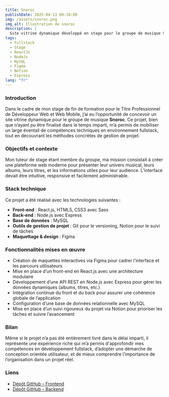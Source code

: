 ```yaml
---
title: Snoroc
publishDate: 2025-04-13 00:10:00
img: /assets/snoroc.png
img_alt: Illustration de snoroc
description: |
  Site vitrine dynamique développé en stage pour le groupe de musique Snoroc.
tags:
  - Fullstack
  - Stage
  - ReactJs
  - NodeJs
  - MySQL
  - Figma
  - Notion
  - Express
lang: "fr"
---
```


### Introduction

Dans le cadre de mon stage de fin de formation pour le Titre Professionnel de Développeur Web et Web Mobile, j’ai eu l’opportunité de concevoir un site vitrine dynamique pour le groupe de musique **Snoroc**. Ce projet, bien que n’ayant pu être finalisé dans le temps imparti, m’a permis de mobiliser un large éventail de compétences techniques en environnement fullstack, tout en découvrant les méthodes concrètes de gestion de projet.

### Objectifs et contexte

Mon tuteur de stage étant membre du groupe, ma mission consistait à créer une plateforme web moderne pour présenter leur univers musical, leurs albums, leurs titres, et les informations utiles pour leur audience. L’interface devait être intuitive, responsive et facilement administrable.

### Stack technique

Ce projet a été réalisé avec les technologies suivantes :

- **Front-end** : React.js, HTML5, CSS3 avec Sass
- **Back-end** : Node.js avec Express
- **Base de données** : MySQL
- **Outils de gestion de projet** : Git pour le versioning, Notion pour le suivi de tâches
- **Maquettage & design** : Figma

### Fonctionnalités mises en œuvre

- Création de maquettes interactives via Figma pour cadrer l’interface et les parcours utilisateurs
- Mise en place d’un front-end en React.js avec une architecture modulaire
- Développement d’une API REST en Node.js avec Express pour gérer les données dynamiques (albums, titres, etc.)
- Intégration continue du front et du back pour assurer une cohérence globale de l’application
- Configuration d’une base de données relationnelle avec MySQL
- Mise en place d’un suivi rigoureux du projet via Notion pour prioriser les tâches et suivre l’avancement

### Bilan

Même si le projet n’a pas été entièrement livré dans le délai imparti, il représente une expérience riche qui m’a permis d'approfondir mes compétences en développement fullstack, d’adopter une démarche de conception orientée utilisateur, et de mieux comprendre l’importance de l’organisation dans un projet réel.

### Liens

- [Dépôt GitHub – Frontend](https://github.com/AlexandreMoreau2002/snoroc_front)
- [Dépôt GitHub – Backend](https://github.com/AlexandreMoreau2002/snoroc_back)

